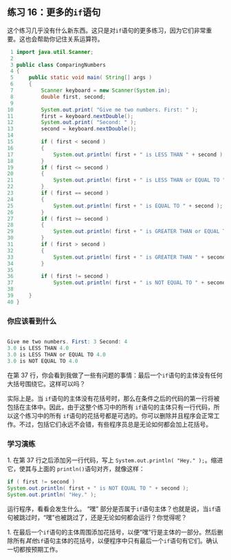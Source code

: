 ## 练习 16：更多的`if`语句



这个练习几乎没有什么新东西。这只是对`if`语句的更多练习，因为它们非常重要。这也会帮助你记住关系运算符。

```java
 1 import java.util.Scanner;
 2 
 3 public class ComparingNumbers
 4 {
 5     public static void main( String[] args )
 6     {
 7         Scanner keyboard = new Scanner(System.in);
 8         double first, second;
 9 
10         System.out.print( "Give me two numbers. First: " );
11         first = keyboard.nextDouble();
12         System.out.print( "Second: " );
13         second = keyboard.nextDouble();
14 
15         if ( first < second )
16         {
17             System.out.println( first + " is LESS THAN " + second );
18         }
19         if ( first <= second )
20         {
21             System.out.println( first + " is LESS THAN or EQUAL TO " + second );
22         }
23         if ( first == second )
24         {
25             System.out.println( first + " is EQUAL TO " + second );
26         }
27         if ( first >= second )
28         {
29             System.out.println( first + " is GREATER THAN or EQUAL TO "+second);
30         }
31         if ( first > second )
32         {
33             System.out.println( first + " is GREATER THAN " + second );
34         }
35 
36         if ( first != second )
37             System.out.println( first + " is NOT EQUAL TO " + second );
38 
39     }
40 }
```

### 你应该看到什么

```java

Give me two numbers. First: 3 Second: 4
3.0 is LESS THAN 4.0
3.0 is LESS THAN or EQUAL TO 4.0
3.0 is NOT EQUAL TO 4.0
```

在第 37 行，你会看到我做了一些有问题的事情：最后一个`if`语句的主体没有任何大括号围绕它。这样可以吗？

实际上是。当 `if`语句的主体没有花括号时，那么在条件之后的代码的第一行将被包括在主体中。因此，由于这整个练习中的所有 `if`语句的主体只有一行代码，所以这个练习中的所有 `if`语句的花括号都是可选的。你可以删除并且程序会正常工作。不过，包括它们永远不会错，有些程序员总是无论如何都会加上花括号。

### 学习演练

1\. 在第 37 行之后添加另一行代码，写上 `System.out.println( "Hey." );`。缩进它，使其与上面的 `println()`语句对齐，就像这样：

```java
if ( first != second )
System.out.println( first + " is NOT EQUAL TO " + second ); 
System.out.println( "Hey." );
```

运行程序，看看会发生什么。 “嘿” 部分是否属于`if`语句主体？也就是说，当`if`语句被跳过时，“嘿”也被跳过了，还是无论如何都会运行？你觉得呢？

1\. 在最后一个`if`语句的主体周围添加花括号，以便“嘿”行是主体的一部分。然后删除所有*其他*`if`语句主体的花括号，以便程序中只有最后一个`if`语句有它们。确认一切都按预期工作。

